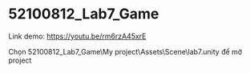 # 52100812_Lab7_Game

Link demo: https://youtu.be/rm6rzA45xrE

Chọn 52100812_Lab7_Game\My project\Assets\Scene\lab7.unity  để mở project
